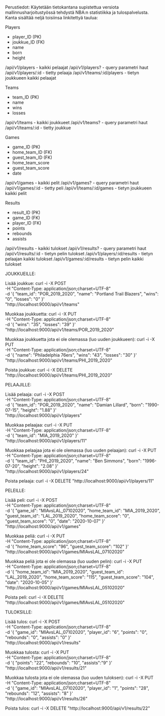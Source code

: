 Perustiedot:
Käytetään tietokantana supistettua versiota mallinnusharjoitustyössä tehdystä NBA:n statistiikka ja tulospalvelusta. Kanta sisältää neljä toisiinsa linkitettyä taulua:

Players
- player_ID (PK)
- joukkue_ID (FK)
- name
- born
- height

/api/v1/players             - kaikki pelaajat
/api/v1/players?            - query parametri haut
/api/v1/players/:id         - tietty pelaaja
/api/v1/teams/:id/players   - tietyn joukkueen kaikki pelaajat

Teams
- team_ID (PK)
- name
- wins
- losses

/api/v1/teams       - kaikki joukkueet
/api/v1/teams?      - query parametri haut
/api/v1/teams/:id   - tietty joukkue

Games
- game_ID (PK)
- home_team_ID (FK)
- guest_team_ID (FK)
- home_team_score
- guest_team_score
- date

/api/v1/games           - kaikki pelit
/api/v1/games?          - query parametri haut
/api/v1/games/:id       - tietty peli
/api/v1/teams/:id/games - tietyn joukkueen kaikki pelit

Results
- result_ID (PK)
- game_ID (FK)
- player_ID (FK)
- points
- rebounds
- assists

/api/v1/results             - kaikki tulokset
/api/v1/results?            - query parametri haut
/api/v1/results/:id         - tietyn pelin tulokset
/api/v1/players/:id/results - tietyn pelaajan kaikki tulokset
/api/v1/games/:id/results   - tietyn pelin kaikki tulokset


JOUKKUEILLE:

Lisää joukkue:
curl -i -X POST \
-H "Content-Type: application/json;charset=UTF-8" \
-d '{ "team_id": "POR_2019_2020", "name": "Portland Trail Blazers", "wins": "0", "losses": "0" }' \
"http://localhost:9000/api/v1/teams"

Muokkaa joukkuetta:
curl -i -X PUT \
-H "Content-Type: application/json;charset=UTF-8" \
-d '{ "wins": "35", "losses": "39" }' \
"http://localhost:9000/api/v1/teams/POR_2019_2020"

Muokkaa joukkuetta jota ei ole olemassa (luo uuden joukkueen):
curl -i -X PUT \
-H "Content-Type: application/json;charset=UTF-8" \
-d '{ "name": "Philadelphia 76ers", "wins": "43", "losses": "30" }' \
"http://localhost:9000/api/v1/teams/PHI_2019_2020"

Poista joukkue:
curl -i -X DELETE "http://localhost:9000/api/v1/teams/PHI_2019_2020"


PELAAJILLE:

Lisää pelaaja:
curl -i -X POST \
-H "Content-Type: application/json;charset=UTF-8" \
-d '{ "team_id": "POR_2019_2020", "name": "Damian Lillard", "born": "1990-07-15", "height": "1.88" }' \
"http://localhost:9000/api/v1/players"

Muokkaa pelaajaa:
curl -i -X PUT \
-H "Content-Type: application/json;charset=UTF-8" \
-d '{ "team_id": "MIA_2019_2020" }' \
"http://localhost:9000/api/v1/players/11"

Muokkaa pelaajaa jota ei ole olemassa (luo uuden pelaajan):
curl -i -X PUT \
-H "Content-Type: application/json;charset=UTF-8" \
-d '{ "team_id": "PHI_2019_2020", "name": "Ben Simmons", "born": "1996-07-20", "height": "2.08" }' \
"http://localhost:9000/api/v1/players/24"

Poista pelaaja:
curl -i -X DELETE "http://localhost:9000/api/v1/players/11"


PELEILLE:

Lisää peli:
curl -i -X POST \
-H "Content-Type: application/json;charset=UTF-8" \
-d '{ "game_id": "MIAvsLAL_07102020", "home_team_id": "MIA_2019_2020", "guest_team_id": "LAL_2019_2020", "home_team_score": "0", "guest_team_score": "0", "date": "2020-10-07" }' \
"http://localhost:9000/api/v1/games"

Muokkaa peliä:
curl -i -X PUT \
-H "Content-Type: application/json;charset=UTF-8" \
-d '{ "home_team_score": "96", "guest_team_score": "102" }' \
"http://localhost:9000/api/v1/games/MIAvsLAL_07102020"

Muokkaa peliä jota ei ole olemassa (luo uuden pelin):
curl -i -X PUT \
-H "Content-Type: application/json;charset=UTF-8" \
-d '{ "home_team_id": "MIA_2019_2020", "guest_team_id": "LAL_2019_2020", "home_team_score": "115", "guest_team_score": "104", "date": "2020-10-05" }' \
"http://localhost:9000/api/v1/games/MIAvsLAL_05102020"

Poista peli:
curl -i -X DELETE "http://localhost:9000/api/v1/games/MIAvsLAL_05102020"


TULOKSILLE:

Lisää tulos:
curl -i -X POST \
-H "Content-Type: application/json;charset=UTF-8" \
-d '{ "game_id": "MIAvsLAL_07102020", "player_id": "6", "points": "0", "rebounds": "0", "assists": "0" }' \
"http://localhost:9000/api/v1/results"

Muokkaa tulosta:
curl -i -X PUT \
-H "Content-Type: application/json;charset=UTF-8" \
-d '{ "points": "22", "rebounds": "10", "assists":"9" }' \
"http://localhost:9000/api/v1/results/21"

Muokkaa tulosta jota ei ole olemassa (luo uuden tuloksen):
curl -i -X PUT \
-H "Content-Type: application/json;charset=UTF-8" \
-d '{ "game_id": "MIAvsLAL_07102020", "player_id": "1", "points": "28", "rebounds": "12", "assists": "8" }' \
"http://localhost:9000/api/v1/results/26"

Poista tulos:
curl -i -X DELETE "http://localhost:9000/api/v1/results/22"
